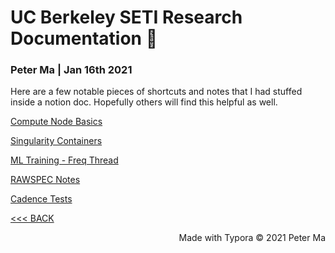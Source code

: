# UC Berkeley SETI Research Documentation 📡

### Peter Ma | Jan 16th 2021

Here are a few notable pieces of shortcuts and notes that I had stuffed inside a notion doc. Hopefully others will find this helpful as well. 

[Compute Node Basics](blpc.html)

[Singularity Containers](singularity.html)

[ML Training - Freq Thread](ml1.html)

[RAWSPEC Notes](rawspec.html)

[Cadence Tests](cadence_tests.html)





[<<< BACK](../index.html)



<div style="text-align:right">Made with Typora © 2021 Peter Ma </div>